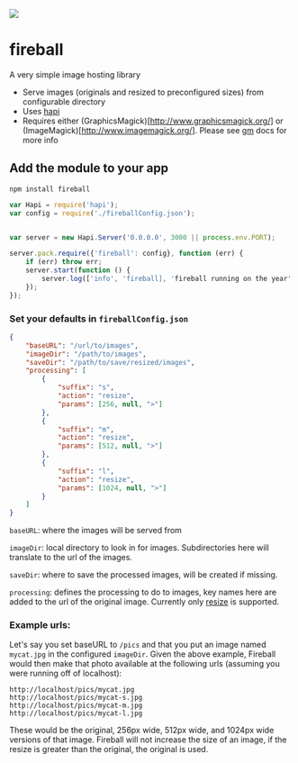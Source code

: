 ![](https://i.cloudup.com/PBrncqI8-Q-1200x1200.jpeg)

fireball
========
A very simple image hosting library

- Serve images (originals and resized to preconfigured sizes) from configurable directory
- Uses [hapi](http://hapijs.org)
- Requires either (GraphicsMagick)[http://www.graphicsmagick.org/] or (ImageMagick)[http://www.imagemagick.org/].  Please see [gm](https://github.com/aheckmann/gm) docs for more info

## Add the module to your app

```shell
npm install fireball
```

```javascript
var Hapi = require('hapi');
var config = require('./fireballConfig.json');


var server = new Hapi.Server('0.0.0.0', 3000 || process.env.PORT);

server.pack.require({'fireball': config}, function (err) {
    if (err) throw err;
    server.start(function () {
        server.log(['info', 'fireball], 'fireball running on the year' + server.info.port);
    });
});
```

### Set your defaults in ``fireballConfig.json``

```json
{
    "baseURL": "/url/to/images",
    "imageDir": "/path/to/images",
    "saveDir": "/path/to/save/resized/images",
    "processing": [
        {
            "suffix": "s",
            "action": "resize",
            "params": [256, null, ">"]
        },
        {
            "suffix": "m",
            "action": "resize",
            "params": [512, null, ">"]
        },
        {
            "suffix": "l",
            "action": "resize",
            "params": [1024, null, ">"]
        }
    ]
}
```


``baseURL``: where the images will be served from

``imageDir``: local directory to look in for images.  Subdirectories here will translate to the url of the images.

``saveDir``: where to save the processed images, will be created if missing.

``processing``: defines the processing to do to images, key names here are added to the url of the original image. Currently only [resize](http://aheckmann.github.com/gm/docs.html#resize) is supported.


### Example urls:

Let's say you set baseURL to ``/pics`` and that you put an image named ``mycat.jpg`` in the configured ``imageDir``.  Given the above example, Fireball would then make that photo available at the following urls (assuming you were running off of localhost):

```
http://localhost/pics/mycat.jpg
http://localhost/pics/mycat-s.jpg
http://localhost/pics/mycat-m.jpg
http://localhost/pics/mycat-l.jpg
```

These would be the original, 256px wide, 512px wide, and 1024px wide versions of that image.  Fireball will not increase the size of an image, if the resize is greater than the original, the original is used.
